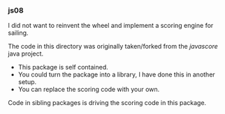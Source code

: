 ### js08

I did not want to reinvent the wheel and implement a scoring engine for sailing.

The code in this directory was originally taken/forked from the *javascore* java project.

- This package is self contained.
- You could turn the package into a library, I have done this in another setup.
- You can replace the scoring code with your own.

Code in sibling packages is driving the scoring code in this package.



